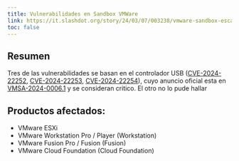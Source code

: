 ```yaml
---
title: Vulnerabilidades en Sandbox VMWare
link: https://it.slashdot.org/story/24/03/07/003238/vmware-sandbox-escape-bugs-are-so-critical-patches-are-released-for-end-of-life-products
toc: false
---
```


## Resumen
Tres de las vulnerabilidades se basan en el controlador USB ([CVE-2024-22252](https://nvd.nist.gov/vuln/detail/CVE-2024-22252), [CVE-2024-22253](https://nvd.nist.gov/vuln/detail/CVE-2024-22253), [CVE-2024-22254](https://nvd.nist.gov/vuln/detail/CVE-2024-22254)), cuyo anuncio oficial esta en [VMSA-2024-0006.1](https://www.vmware.com/security/advisories/VMSA-2024-0006.html) y se consideran critico. El otro no lo pude hallar

## Productos afectados:
* VMware ESXi
* VMware Workstation Pro / Player (Workstation)
* VMware Fusion Pro / Fusion (Fusion)
* VMware Cloud Foundation (Cloud Foundation)
